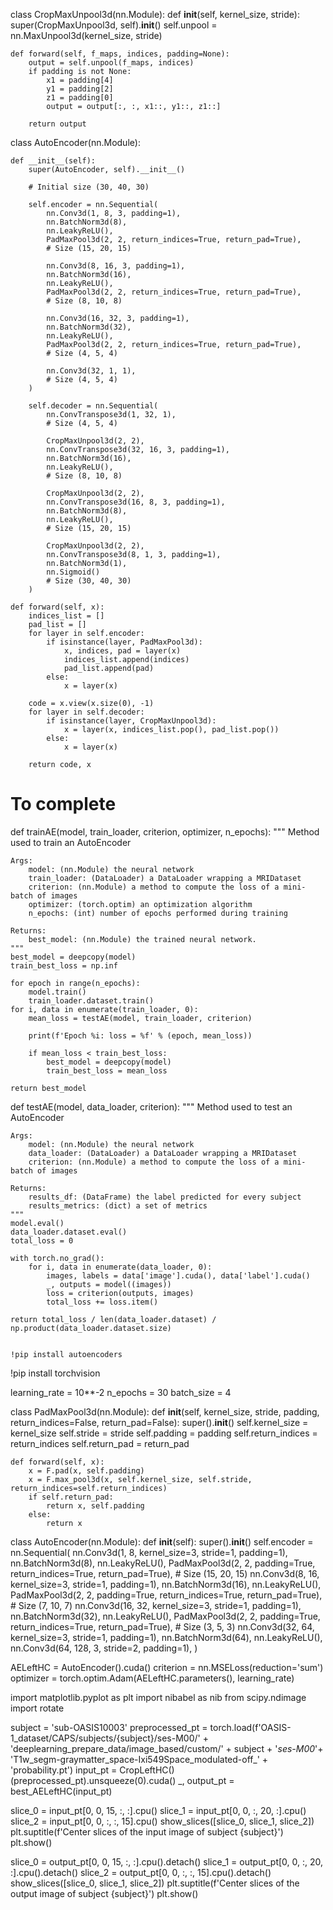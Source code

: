 class CropMaxUnpool3d(nn.Module):
    def __init__(self, kernel_size, stride):
        super(CropMaxUnpool3d, self).__init__()
        self.unpool = nn.MaxUnpool3d(kernel_size, stride)

    def forward(self, f_maps, indices, padding=None):
        output = self.unpool(f_maps, indices)
        if padding is not None:
            x1 = padding[4]
            y1 = padding[2]
            z1 = padding[0]
            output = output[:, :, x1::, y1::, z1::]

        return output


class AutoEncoder(nn.Module):

    def __init__(self):
        super(AutoEncoder, self).__init__()

        # Initial size (30, 40, 30)

        self.encoder = nn.Sequential(
            nn.Conv3d(1, 8, 3, padding=1),
            nn.BatchNorm3d(8),
            nn.LeakyReLU(),
            PadMaxPool3d(2, 2, return_indices=True, return_pad=True),
            # Size (15, 20, 15)

            nn.Conv3d(8, 16, 3, padding=1),
            nn.BatchNorm3d(16),
            nn.LeakyReLU(),
            PadMaxPool3d(2, 2, return_indices=True, return_pad=True),
            # Size (8, 10, 8)

            nn.Conv3d(16, 32, 3, padding=1),
            nn.BatchNorm3d(32),
            nn.LeakyReLU(),
            PadMaxPool3d(2, 2, return_indices=True, return_pad=True),
            # Size (4, 5, 4)

            nn.Conv3d(32, 1, 1),
            # Size (4, 5, 4)
        )

        self.decoder = nn.Sequential(
            nn.ConvTranspose3d(1, 32, 1),
            # Size (4, 5, 4)

            CropMaxUnpool3d(2, 2),
            nn.ConvTranspose3d(32, 16, 3, padding=1),
            nn.BatchNorm3d(16),
            nn.LeakyReLU(),
            # Size (8, 10, 8)

            CropMaxUnpool3d(2, 2),
            nn.ConvTranspose3d(16, 8, 3, padding=1),
            nn.BatchNorm3d(8),
            nn.LeakyReLU(),
            # Size (15, 20, 15)

            CropMaxUnpool3d(2, 2),
            nn.ConvTranspose3d(8, 1, 3, padding=1),
            nn.BatchNorm3d(1),
            nn.Sigmoid()
            # Size (30, 40, 30)
        )

    def forward(self, x):
        indices_list = []
        pad_list = []
        for layer in self.encoder:
            if isinstance(layer, PadMaxPool3d):
                x, indices, pad = layer(x)
                indices_list.append(indices)
                pad_list.append(pad)
            else:
                x = layer(x)

        code = x.view(x.size(0), -1)
        for layer in self.decoder:
            if isinstance(layer, CropMaxUnpool3d):
                x = layer(x, indices_list.pop(), pad_list.pop())
            else:
                x = layer(x)

        return code, x



# To complete
def trainAE(model, train_loader, criterion, optimizer, n_epochs):
    """
    Method used to train an AutoEncoder

    Args:
        model: (nn.Module) the neural network
        train_loader: (DataLoader) a DataLoader wrapping a MRIDataset
        criterion: (nn.Module) a method to compute the loss of a mini-batch of images
        optimizer: (torch.optim) an optimization algorithm
        n_epochs: (int) number of epochs performed during training

    Returns:
        best_model: (nn.Module) the trained neural network.
    """
    best_model = deepcopy(model)
    train_best_loss = np.inf

    for epoch in range(n_epochs):
        model.train()
        train_loader.dataset.train()
    for i, data in enumerate(train_loader, 0):
        mean_loss = testAE(model, train_loader, criterion)

        print(f'Epoch %i: loss = %f' % (epoch, mean_loss))

        if mean_loss < train_best_loss:
            best_model = deepcopy(model)
            train_best_loss = mean_loss

    return best_model


def testAE(model, data_loader, criterion):
    """
    Method used to test an AutoEncoder

    Args:
        model: (nn.Module) the neural network
        data_loader: (DataLoader) a DataLoader wrapping a MRIDataset
        criterion: (nn.Module) a method to compute the loss of a mini-batch of images

    Returns:
        results_df: (DataFrame) the label predicted for every subject
        results_metrics: (dict) a set of metrics
    """
    model.eval()
    data_loader.dataset.eval()
    total_loss = 0

    with torch.no_grad():
        for i, data in enumerate(data_loader, 0):
            images, labels = data['image'].cuda(), data['label'].cuda()
            _, outputs = model((images))
            loss = criterion(outputs, images)
            total_loss += loss.item()

    return total_loss / len(data_loader.dataset) / np.product(data_loader.dataset.size)


    !pip install autoencoders
!pip install torchvision


learning_rate = 10**-2
n_epochs = 30
batch_size = 4

class PadMaxPool3d(nn.Module):
    def __init__(self, kernel_size, stride, padding, return_indices=False, return_pad=False):
        super().__init__()
        self.kernel_size = kernel_size
        self.stride = stride
        self.padding = padding
        self.return_indices = return_indices
        self.return_pad = return_pad

    def forward(self, x):
        x = F.pad(x, self.padding)
        x = F.max_pool3d(x, self.kernel_size, self.stride, return_indices=self.return_indices)
        if self.return_pad:
            return x, self.padding
        else:
            return x

class AutoEncoder(nn.Module):
    def __init__(self):
        super().__init__()
        self.encoder = nn.Sequential(
            nn.Conv3d(1, 8, kernel_size=3, stride=1, padding=1),
            nn.BatchNorm3d(8),
            nn.LeakyReLU(),
            PadMaxPool3d(2, 2, padding=True, return_indices=True, return_pad=True),
            # Size (15, 20, 15)
            nn.Conv3d(8, 16, kernel_size=3, stride=1, padding=1),
            nn.BatchNorm3d(16),
            nn.LeakyReLU(),
            PadMaxPool3d(2, 2, padding=True, return_indices=True, return_pad=True),
            # Size (7, 10, 7)
            nn.Conv3d(16, 32, kernel_size=3, stride=1, padding=1),
            nn.BatchNorm3d(32),
            nn.LeakyReLU(),
            PadMaxPool3d(2, 2, padding=True, return_indices=True, return_pad=True),
            # Size (3, 5, 3)
            nn.Conv3d(32, 64, kernel_size=3, stride=1, padding=1),
             nn.BatchNorm3d(64),
            nn.LeakyReLU(),
            nn.Conv3d(64, 128, 3, stride=2, padding=1),
        )

AELeftHC = AutoEncoder().cuda()
criterion = nn.MSELoss(reduction='sum')
optimizer = torch.optim.Adam(AELeftHC.parameters(), learning_rate)




import matplotlib.pyplot as plt
import nibabel as nib
from scipy.ndimage import rotate

subject = 'sub-OASIS10003'
preprocessed_pt = torch.load(f'OASIS-1_dataset/CAPS/subjects/{subject}/ses-M00/' +
                    'deeplearning_prepare_data/image_based/custom/' + subject +
                    '_ses-M00_'+
                    'T1w_segm-graymatter_space-Ixi549Space_modulated-off_' +
                    'probability.pt')
input_pt = CropLeftHC()(preprocessed_pt).unsqueeze(0).cuda()
_, output_pt = best_AELeftHC(input_pt)


slice_0 = input_pt[0, 0, 15, :, :].cpu()
slice_1 = input_pt[0, 0, :, 20, :].cpu()
slice_2 = input_pt[0, 0, :, :, 15].cpu()
show_slices([slice_0, slice_1, slice_2])
plt.suptitle(f'Center slices of the input image of subject {subject}')
plt.show()

slice_0 = output_pt[0, 0, 15, :, :].cpu().detach()
slice_1 = output_pt[0, 0, :, 20, :].cpu().detach()
slice_2 = output_pt[0, 0, :, :, 15].cpu().detach()
show_slices([slice_0, slice_1, slice_2])
plt.suptitle(f'Center slices of the output image of subject {subject}')
plt.show()

